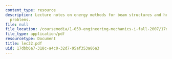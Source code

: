 ```yaml
---
content_type: resource
description: Lecture notes on energy methods for beam structures and how to solve
  problems.
file: null
file_location: /coursemedia/1-050-engineering-mechanics-i-fall-2007/17dbb6a7318ca4c032d795af353a86a3_lec32.pdf
file_type: application/pdf
resourcetype: Document
title: lec32.pdf
uid: 17dbb6a7-318c-a4c0-32d7-95af353a86a3
---
```

